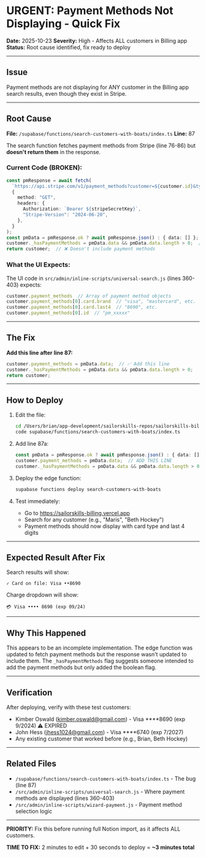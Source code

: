 # URGENT: Payment Methods Not Displaying - Quick Fix

**Date:** 2025-10-23
**Severity:** High - Affects ALL customers in Billing app
**Status:** Root cause identified, fix ready to deploy

---

## Issue

Payment methods are not displaying for ANY customer in the Billing app search results, even though they exist in Stripe.

---

## Root Cause

**File:** `/supabase/functions/search-customers-with-boats/index.ts`
**Line:** 87

The search function fetches payment methods from Stripe (line 76-86) but **doesn't return them** in the response.

### Current Code (BROKEN):
```typescript
const pmResponse = await fetch(
  `https://api.stripe.com/v1/payment_methods?customer=${customer.id}&type=card&limit=1`,
  {
    method: "GET",
    headers: {
      Authorization: `Bearer ${stripeSecretKey}`,
      "Stripe-Version": "2024-06-20",
    },
  }
);
const pmData = pmResponse.ok ? await pmResponse.json() : { data: [] };
customer._hasPaymentMethods = pmData.data && pmData.data.length > 0;  // ❌ Only sets flag
return customer;  // ❌ Doesn't include payment methods
```

### What the UI Expects:
The UI code in `src/admin/inline-scripts/universal-search.js` (lines 360-403) expects:
```javascript
customer.payment_methods  // Array of payment method objects
customer.payment_methods[0].card.brand  // "visa", "mastercard", etc.
customer.payment_methods[0].card.last4  // "8690", etc.
customer.payment_methods[0].id  // "pm_xxxxx"
```

---

## The Fix

**Add this line after line 87:**
```typescript
customer.payment_methods = pmData.data;  // ✅ Add this line
customer._hasPaymentMethods = pmData.data && pmData.data.length > 0;
return customer;
```

---

## How to Deploy

1. Edit the file:
   ```bash
   cd /Users/brian/app-development/sailorskills-repos/sailorskills-billing
   code supabase/functions/search-customers-with-boats/index.ts
   ```

2. Add line 87a:
   ```typescript
   const pmData = pmResponse.ok ? await pmResponse.json() : { data: [] };
   customer.payment_methods = pmData.data;  // ADD THIS LINE
   customer._hasPaymentMethods = pmData.data && pmData.data.length > 0;
   ```

3. Deploy the edge function:
   ```bash
   supabase functions deploy search-customers-with-boats
   ```

4. Test immediately:
   - Go to https://sailorskills-billing.vercel.app
   - Search for any customer (e.g., "Maris", "Beth Hockey")
   - Payment methods should now display with card type and last 4 digits

---

## Expected Result After Fix

Search results will show:
```
✓ Card on file: Visa ••8690
```

Charge dropdown will show:
```
💳 Visa •••• 8690 (exp 09/24)
```

---

## Why This Happened

This appears to be an incomplete implementation. The edge function was updated to fetch payment methods but the response wasn't updated to include them. The `_hasPaymentMethods` flag suggests someone intended to add the payment methods but only added the boolean flag.

---

## Verification

After deploying, verify with these test customers:
- Kimber Oswald (kimber.oswald@gmail.com) - Visa ****8690 (exp 9/2024) ⚠️ EXPIRED
- John Hess (jhess1024@gmail.com) - Visa ****6740 (exp 7/2027)
- Any existing customer that worked before (e.g., Brian, Beth Hockey)

---

## Related Files

- `/supabase/functions/search-customers-with-boats/index.ts` - The bug (line 87)
- `/src/admin/inline-scripts/universal-search.js` - Where payment methods are displayed (lines 360-403)
- `/src/admin/inline-scripts/wizard-payment.js` - Payment method selection logic

---

**PRIORITY:** Fix this before running full Notion import, as it affects ALL customers.

**TIME TO FIX:** 2 minutes to edit + 30 seconds to deploy = **~3 minutes total**
